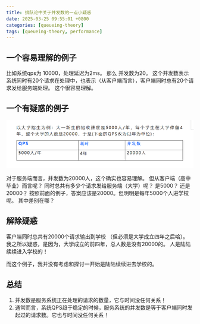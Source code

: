 ```yaml
---
title: 排队论中关于并发数的一点小疑惑
date: 2025-03-25 09:55:01 +0800
categories: [queueing-theory]
tags: [queueing-theory, performance]
---
```


## 一个容易理解的例子
比如系统qps为 10000，处理延迟为2ms。 那么 并发数为20。 这个并发数表示系统同时有20个请求在处理中，也表示（从客户端而言），客户端同时总有20个请求发给服务端处理。  这个很容易理解。

## 一个有疑惑的例子

![alt text](/assets/lib/62cdb8e9526a2b7e89dce43b9c6f8dc.png)

对于服务端而言，并发数为20000人，这个确实也容易理解。 但从客户端（高中毕业）而言呢？ 同时总共有多少个请求发给服务端（大学）呢？ 是5000？ 还是20000？ 按照前面的例子，答案应该是20000。但明明是每年5000个人进学校呢。 其中差别在哪？

## 解除疑惑

客户端同时总共有20000个请求输出到学校 （但必须是大学成立四年之后哈）。 我之所以疑惑，是因为，大学成立的前四年，总人数是没有20000的。 人是陆陆续续进入学校的！

而这个例子，我并没有考虑和探讨一开始是陆陆续续进去学校的。

## 总结

1. 并发数是服务系统正在处理的请求的数量，它与时间没任何关系！
2. 通常而言，系统QPS趋于稳定的时候，服务系统的并发数是等于客户端同时发起过的请求数。它也与时间没任何关系！